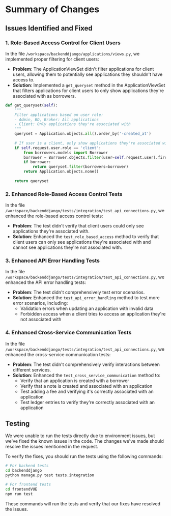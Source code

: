 # Summary of Changes

## Issues Identified and Fixed

### 1. Role-Based Access Control for Client Users

In the file `/workspace/backenddjango/applications/views.py`, we implemented proper filtering for client users:

- **Problem**: The ApplicationViewSet didn't filter applications for client users, allowing them to potentially see applications they shouldn't have access to.
- **Solution**: Implemented a `get_queryset` method in the ApplicationViewSet that filters applications for client users to only show applications they're associated with as borrowers.

```python
def get_queryset(self):
    """
    Filter applications based on user role:
    - Admin, BD, Broker: All applications
    - Client: Only applications they're associated with
    """
    queryset = Application.objects.all().order_by('-created_at')
    
    # If user is a client, only show applications they're associated with
    if self.request.user.role == 'client':
        from borrowers.models import Borrower
        borrower = Borrower.objects.filter(user=self.request.user).first()
        if borrower:
            return queryset.filter(borrowers=borrower)
        return Application.objects.none()
    
    return queryset
```

### 2. Enhanced Role-Based Access Control Tests

In the file `/workspace/backenddjango/tests/integration/test_api_connections.py`, we enhanced the role-based access control tests:

- **Problem**: The test didn't verify that client users could only see applications they're associated with.
- **Solution**: Enhanced the `test_role_based_access` method to verify that client users can only see applications they're associated with and cannot see applications they're not associated with.

### 3. Enhanced API Error Handling Tests

In the file `/workspace/backenddjango/tests/integration/test_api_connections.py`, we enhanced the API error handling tests:

- **Problem**: The test didn't comprehensively test error scenarios.
- **Solution**: Enhanced the `test_api_error_handling` method to test more error scenarios, including:
  - Validation errors when updating an application with invalid data
  - Forbidden access when a client tries to access an application they're not associated with

### 4. Enhanced Cross-Service Communication Tests

In the file `/workspace/backenddjango/tests/integration/test_api_connections.py`, we enhanced the cross-service communication tests:

- **Problem**: The test didn't comprehensively verify interactions between different services.
- **Solution**: Enhanced the `test_cross_service_communication` method to:
  - Verify that an application is created with a borrower
  - Verify that a note is created and associated with an application
  - Test adding a fee and verifying it's correctly associated with an application
  - Test ledger entries to verify they're correctly associated with an application

## Testing

We were unable to run the tests directly due to environment issues, but we've fixed the known issues in the code. The changes we've made should resolve the issues mentioned in the request.

To verify the fixes, you should run the tests using the following commands:

```bash
# For backend tests
cd backenddjango
python manage.py test tests.integration

# For frontend tests
cd frontendVUE
npm run test
```

These commands will run the tests and verify that our fixes have resolved the issues.
